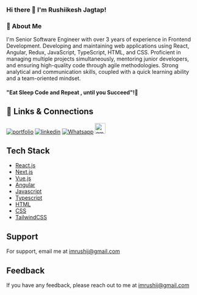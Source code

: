 ### Hi there 👋 I'm Rushiikesh Jagtap!

### 🚀 About Me

 I'm Senior Software Engineer with over 3 years of experience in Frontend Development. Developing and maintaining web applications using React, Angular, Redux, JavaScript, TypeScript, HTML, and CSS. Proficient in managing multiple projects simultaneously, mentoring junior developers, and ensuring high-quality code through agile methodologies. Strong analytical and communication skills, coupled with a quick learning ability and a team-oriented mindset.

#### "Eat Sleep Code and Repeat , until you Succeed"!👋


## 🔗 Links & Connections
[![portfolio](https://img.shields.io/badge/my_portfolio-000?style=for-the-badge&logo=ko-fi&logoColor=white)](https://rushiikeshjagtap.netlify.app/)
[![linkedin](https://img.shields.io/badge/linkedin-0A66C2?style=for-the-badge&logo=linkedin&logoColor=white)](https://www.linkedin.com/in/rushiikeshjagtap/)
[![Whatsapp](https://img.shields.io/static/v1?message=Whatsapp&logo=whatsapp&label=&color=25D366&logoColor=white&labelColor=&style=for-the-badge)](https://wa.me/9503432790)
<a href="mailto:imrushij@gmail.com" target="_blank">
 <img src="https://img.shields.io/static/v1?message=Gmail&logo=gmail&label=&color=D14836&logoColor=white&labelColor=&style=for-the-badge" height="28" alt="gmail logo"  />
</a>

## Tech Stack

- [React.js](https://react.dev/)
- [Next.js](https://nextjs.org/)
- [Vue.js](https://vuejs.org/)
- [Angular](https://angular.dev/)
- [Javascript](https://developer.mozilla.org/en-US/docs/Web/JavaScript)
- [Typescript](https://www.typescriptlang.org/)
- [HTML](https://developer.mozilla.org/en-US/docs/Web/HTML)
- [CSS](https://developer.mozilla.org/en-US/docs/Web/CSS)
- [TailwindCSS](https://tailwindcss.com/)

## Support

For support, email me at imrushij@gmail.com

## Feedback

If you have any feedback, please reach out to me at imrushij@gmail.com

